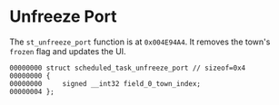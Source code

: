 # Unfreeze Port
The `st_unfreeze_port` function is at `0x004E94A4`.
It removes the town's `frozen` flag and updates the UI.

```
00000000 struct scheduled_task_unfreeze_port // sizeof=0x4
00000000 {
00000000     signed __int32 field_0_town_index;
00000004 };
```